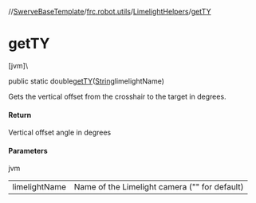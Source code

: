 //[SwerveBaseTemplate](../../../index.md)/[frc.robot.utils](../index.md)/[LimelightHelpers](index.md)/[getTY](get-t-y.md)

# getTY

[jvm]\

public static double[getTY](get-t-y.md)([String](https://docs.oracle.com/javase/8/docs/api/java/lang/String.html)limelightName)

Gets the vertical offset from the crosshair to the target in degrees.

#### Return

Vertical offset angle in degrees

#### Parameters

jvm

| | |
|---|---|
| limelightName | Name of the Limelight camera (&quot;&quot; for default) |
